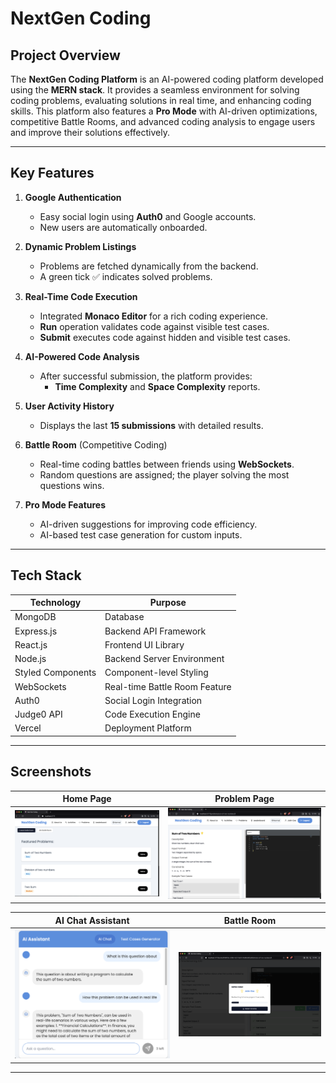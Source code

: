 # **NextGen Coding**


## **Project Overview**  

The **NextGen Coding Platform** is an AI-powered coding platform developed using the **MERN stack**. It provides a seamless environment for solving coding problems, evaluating solutions in real time, and enhancing coding skills. This platform also features a **Pro Mode** with AI-driven optimizations, competitive Battle Rooms, and advanced coding analysis to engage users and improve their solutions effectively.

---

## **Key Features**

1. **Google Authentication**  
   - Easy social login using **Auth0** and Google accounts.  
   - New users are automatically onboarded.

2. **Dynamic Problem Listings**  
   - Problems are fetched dynamically from the backend.  
   - A green tick ✅ indicates solved problems.

3. **Real-Time Code Execution**  
   - Integrated **Monaco Editor** for a rich coding experience.  
   - **Run** operation validates code against visible test cases.  
   - **Submit** executes code against hidden and visible test cases.

4. **AI-Powered Code Analysis**  
   - After successful submission, the platform provides:  
     - **Time Complexity** and **Space Complexity** reports.  

5. **User Activity History**  
   - Displays the last **15 submissions** with detailed results.

6. **Battle Room** (Competitive Coding)  
   - Real-time coding battles between friends using **WebSockets**.  
   - Random questions are assigned; the player solving the most questions wins.

7. **Pro Mode Features**  
   - AI-driven suggestions for improving code efficiency.  
   - AI-based test case generation for custom inputs.  

---

## **Tech Stack**

| **Technology**       | **Purpose**                     |
|-----------------------|---------------------------------|
| MongoDB               | Database                       |
| Express.js            | Backend API Framework          |
| React.js              | Frontend UI Library            |
| Node.js               | Backend Server Environment     |
| Styled Components     | Component-level Styling        |
| WebSockets            | Real-time Battle Room Feature  |
| Auth0                 | Social Login Integration       |
| Judge0 API            | Code Execution Engine          |
| Vercel                | Deployment Platform            |

---

## **Screenshots**  

| **Home Page**                  | **Problem Page**                  |
|--------------------------------|----------------------------------|
| ![Home Page](assets/1.png)  | ![Problem Page](assets/2.png) |

| **AI Chat Assistant**                  | **Battle Room**                  |
|--------------------------------------|---------------------------------|
| ![Code Submission](assets/3.png) | ![Battle Room](assets/5.png) |


---
